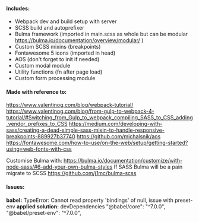 #### Includes:
- Webpack dev and build setup with server
- SCSS build and autoprefixer
- Bulma framework (imported in main.scss as whole but can be modular <https://bulma.io/documentation/overview/modular/> ) 
- Custom SCSS mixins (breakpoints)
- Fontawesome 5 icons (imported in head)
- AOS (don't forget to init if needed)
- Custom modal module
- Utility functions (fn after page load)
- Custom form processing module

#### Made with reference to:

<https://www.valentinog.com/blog/webpack-tutorial/>
<https://www.valentinog.com/blog/from-gulp-to-webpack-4-tutorial/#Switching_from_Gulp_to_webpack_compiling_SASS_to_CSS_adding_vendor_prefixes_to_CSS>
<https://medium.com/developing-with-sass/creating-a-dead-simple-sass-mixin-to-handle-responsive-breakpoints-889927b37740>
<https://github.com/michalsnik/aos>
<https://fontawesome.com/how-to-use/on-the-web/setup/getting-started?using=web-fonts-with-css>

Customise Bulma with:
<https://bulma.io/documentation/customize/with-node-sass/#6-add-your-own-bulma-styles>
If SASS Bulma will be a pain migrate to SCSS https://github.com/j1mc/bulma-scss


#### Issues:

**babel:** TypeError: Cannot read property 'bindings' of null, issue with preset-env
**applied solution:**
    devDependencies
    "@babel/core": "^7.0.0",
    "@babel/preset-env": "^7.0.0",

